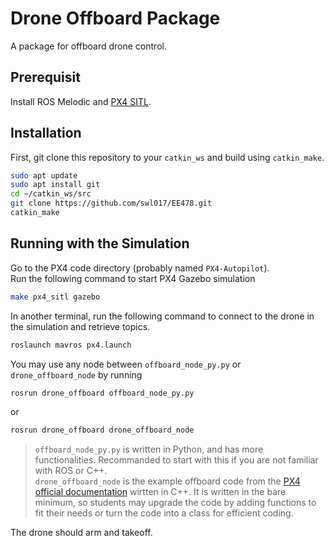 # Drone Offboard Package

A package for offboard drone control.

## Prerequisit
Install ROS Melodic and [PX4 SITL](https://docs.px4.io/master/en/simulation/gazebo.html).

## Installation
First, git clone this repository to your `catkin_ws` and build using `catkin_make`.
```bash
sudo apt update
sudo apt install git
cd ~/catkin_ws/src
git clone https://github.com/swl017/EE478.git
catkin_make
```

## Running with the Simulation
Go to the PX4 code directory (probably named `PX4-Autopilot`).\
Run the following command to start PX4 Gazebo simulation
```bash
make px4_sitl gazebo
```
In another terminal, run the following command to connect to the drone in the simulation and retrieve topics.
```bash
roslaunch mavros px4.launch
```

You may use any node between `offboard_node_py.py` or `drone_offboard_node` by running
```bash
rosrun drone_offboard offboard_node_py.py
```
or
```bash
rosrun drone_offboard drone_offboard_node
```

> `offboard_node_py.py` is written in Python, and has more functionalities. Recommanded to start with this if you are not familiar with ROS or C++. \
`drone_offboard_node` is the example offboard code from the [PX4 official documentation](https://docs.px4.io/master/en/ros/mavros_offboard.html) wirtten in C++. It is written in the bare minimum, so students may upgrade the code by adding functions to fit their needs or turn the code into a class for efficient coding.

The drone should arm and takeoff.
